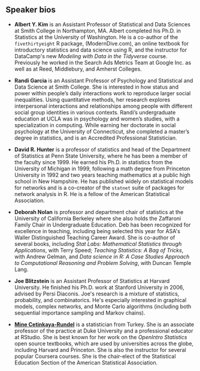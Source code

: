 ## Speaker bios

- **Albert Y. Kim** is an Assistant Professor of Statistical and Data Sciences at Smith College in Northampton, MA. Albert completed his Ph.D. in Statistics at the University of Washington. He is a co-author of the `fivethirtyeight` R package, (ModernDive.com), an online textbook for introductory statistics and data science using R, and the instructor for DataCamp's new *Modeling with Data in the Tidyverse* course. Previously he worked in the Search Ads Metrics Team at Google Inc. as well as at Reed, Middlebury, and Amherst Colleges.

- **Randi Garcia** is an Assistant Professor of Psychology and Statistical and Data Science at Smith College. She is interested in how status and power within people’s daily interactions work to reproduce larger social inequalities. Using quantitative methods, her research explores interpersonal interactions and relationships among people with different social group identities in various contexts. Randi’s undergraduate education at UCLA was in psychology and women’s studies, with a specialization in computing. While earning her doctorate in social psychology at the University of Connecticut, she completed a master’s degree in statistics, and is an Accredited Professional Statistician.

- **David R. Hunter** is a professor of statistics and head of the Department of Statistics at Penn State University, where he has been a member of the faculty since 1999.  He earned his Ph.D. in statistics from the University of Michigan in 1999, following a math degree from Princeton University in 1992 and two years teaching mathematics at a public high school in New Hampshire. He has published widely on statistical models for networks and is a co-creator of the `statnet` suite of packages for network analysis in R. He is a fellow of the American Statistical Association.

- **Deborah Nolan** is professor and department chair of statistics at the University of California Berkeley where she also holds the Zaffaroni Family Chair in Undergraduate Education.  Deb has been recognized for excellence in teaching, including being selected this year for ASA's Waller Distinguished Teaching Career Award.  She is co-author of several books, including *Stat Labs: Mathematical Statistics  through Applications*, with Terry Speed; *Teaching Statistics: A Bag of Tricks*, with Andrew Gelman, and *Data science in R: A Case Studies Approach to Computational Reasoning and Problem Solving*, with Duncan Temple Lang. 

- **Joe Blitzstein** is an Assistant Professor of Statistics at Harvard University. He finished his Ph.D. work at Stanford University in 2006, advised by Persi Diaconis. Joe's research is a mixture of statistics, probability, and combinatorics. He's especially interested in graphical models, complex networks, and Monte Carlo algorithms (including both sequential importance sampling and Markov chains).

- [**Mine Cetinkaya-Rundel**](https://en.wikipedia.org/wiki/Mine_%C3%87etinkaya-Rundel) is a statistician from Turkey. She is an associate professor of the practice at Duke University and a professional educator at RStudio. She is best known for her work on the *OpenIntro Statistics* open source textbooks, which are used by universities across the globe, including Harvard and Princeton. She is also the instructor for several popular Coursera courses. She is the chair-elect of the Statistical Education Section of the American Statistical Association.
